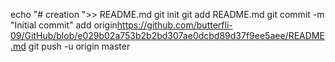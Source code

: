 echo "# creation ">> README.md
git init
git add README.md
git commit -m "Initial commit"
add origin<https://github.com/butterfli-09/GitHub/blob/e029b02a753b2b2bd307ae0dcbd89d37f9ee5aee/README.md>
git push -u origin master


